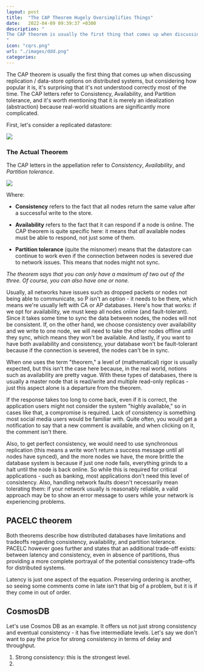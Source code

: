 ```yaml
---
layout: post
title:  "The CAP Theorem Hugely Oversimplifies Things"
date:   2022-04-09 09:39:37 +0300
description: "
The CAP theorem is usually the first thing that comes up when discussing replication / data-store options on distributed systems, but considering how popular it is, it’s surprising that it’s not understood correctly most of the time. The CAP letters refer to Consistency, Availability, and Partition tolerance, and it’s worth mentioning that it is merely an idealization (abstraction) because real-world situations are significantly more complicated.
"
icon: "cqrs.png"
url: "./images/ddd.png"
categories:
---
```

The CAP theorem is usually the first thing that comes up when discussing replication / data-store options on distributed systems, but considering how popular it is, it's surprising that it's not understood correctly most of the time. The CAP letters refer to Consistency, Availability, and Partition tolerance, and it's worth mentioning that it is merely an idealization (abstraction) because real-world situations are significantly more complicated. 

First, let's consider a replicated datastore:

<img src="replication.png" class="img" />

### The Actual Theorem 

The CAP letters in the appellation refer to *Consistency*, *Availability*, and *Partition tolerance*. 

<img src="cap.png" class="img" />

Where:

* **Consistency** refers to the fact that all nodes return the same value after a successful write to the store. 

* **Availability** refers to the fact that it can respond if a node is online. The CAP theorem is quite specific here: it means that *all* available nodes must be able to respond, not just some of them.

* **Partition tolerance** (quite the misnomer) means that the datastore can continue to work even if the connection between nodes is severed due to network issues. This means that nodes might not sync.

*The theorem says that you can only have a maximum of two out of the three. Of course, you can also have one or none.*

Usually, all networks have issues such as dropped packets or nodes not being able to communicate, so P isn't an option - it needs to be there, which means we're usually left with CA or AP databases. Here's how that works: if we opt for availability, we must keep all nodes online (and fault-tolerant). Since it takes some time to sync the data between nodes, the nodes will not be consistent. If, on the other hand, we choose consistency over availability and we write to one node, we will need to take the other nodes offline until they sync, which means they won't be available. And lastly, if you want to have both availability and consistency, your database won't be fault-tolerant because if the connection is severed, the nodes can't be in sync.

When one uses the term "theorem," a level of (mathematical) rigor is usually expected, but this isn't the case here because, in the real world, notions such as availability are pretty vague. With these types of databases, there is usually a master node that is read/write and multiple read-only replicas - just this aspect alone is a departure from the theorem.

If the response takes too long to come back, even if it is correct, the application users might not consider the system "highly available," so in cases like that, a compromise is required. Lack of consistency is something most social media users would be familiar with. Quite often, you would get a notification to say that a new comment is available, and when clicking on it, the comment isn't there. 

Also, to get perfect consistency, we would need to use synchronous replication (this means a write won't return a success message until all nodes have synced), and the more nodes we have, the more brittle the database system is because if just one node fails, everything grinds to a halt until the node is back online. So while this is required for critical applications - such as banking, most applications don't need this level of consistency. Also, handling network faults doesn't necessarily mean tolerating them: if your network usually is reasonably reliable, a valid approach may be to show an error message to users while your network is experiencing problems. 

## PACELC theorem

Both theorems describe how distributed databases have limitations and tradeoffs regarding consistency, availability, and partition tolerance. PACELC however goes further and states that an additional trade-off exists: between latency and consistency, even in absence of partitions, thus providing a more complete portrayal of the potential consistency trade-offs for distributed systems.

Latency is just one aspect of the equation. Preserving ordering is another, so seeing some comments come in late isn't that big of a problem, but it is if they come in out of order. 

## CosmosDB

Let's use Cosmos DB as an example. It offers us not just strong consistency and eventual consistency - it has five intermediate levels.
Let's say we don't want to pay the price for strong consistency in terms of delay and throughput. 

1. Strong consistency: this is the strongest level.
2. 



